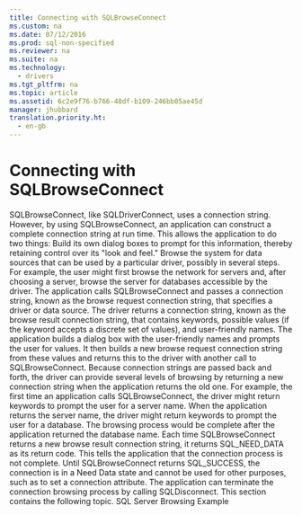 ```yaml
---
title: Connecting with SQLBrowseConnect
ms.custom: na
ms.date: 07/12/2016
ms.prod: sql-non-specified
ms.reviewer: na
ms.suite: na
ms.technology: 
  - drivers
ms.tgt_pltfrm: na
ms.topic: article
ms.assetid: 6c2e9f76-b766-48df-b109-246bb05ae45d
manager: jhubbard
translation.priority.ht: 
  - en-gb
---
```

# Connecting with SQLBrowseConnect
<?xml version="1.0" encoding="utf-8"?>
<developerReferenceWithoutSyntaxDocument xmlns="http://ddue.schemas.microsoft.com/authoring/2003/5" xmlns:xlink="http://www.w3.org/1999/xlink" xmlns:xsi="http://www.w3.org/2001/XMLSchema-instance" xsi:schemaLocation="http://ddue.schemas.microsoft.com/authoring/2003/5 http://dduestorage.blob.core.windows.net/ddueschema/developer.xsd">
  <introduction>
    <para>       <legacyBold>SQLBrowseConnect</legacyBold>, like <legacyBold>SQLDriverConnect</legacyBold>, uses a connection string. However, by using <legacyBold>SQLBrowseConnect</legacyBold>, an application can construct a complete connection string at run time. This allows the application to do two things:  </para>
    <list class="bullet">
      <listItem>
        <para>Build its own dialog boxes to prompt for this information, thereby retaining control over its "look and feel."</para>
      </listItem>
      <listItem>
        <para>Browse the system for data sources that can be used by a particular driver, possibly in several steps. For example, the user might first browse the network for servers and, after choosing a server, browse the server for databases accessible by the driver.</para>
      </listItem>
    </list>
    <para>The application calls <legacyBold>SQLBrowseConnect</legacyBold> and passes a connection string, known as the <legacyItalic>browse request connection string,</legacyItalic> that specifies a driver or data source. The driver returns a connection string, known as the <legacyItalic>browse result connection string,</legacyItalic> that contains keywords, possible values (if the keyword accepts a discrete set of values), and user-friendly names. The application builds a dialog box with the user-friendly names and prompts the user for values. It then builds a new browse request connection string from these values and returns this to the driver with another call to <legacyBold>SQLBrowseConnect</legacyBold>.</para>
    <para>Because connection strings are passed back and forth, the driver can provide several levels of browsing by returning a new connection string when the application returns the old one. For example, the first time an application calls <legacyBold>SQLBrowseConnect</legacyBold>, the driver might return keywords to prompt the user for a server name. When the application returns the server name, the driver might return keywords to prompt the user for a database. The browsing process would be complete after the application returned the database name.</para>
    <para>Each time <legacyBold>SQLBrowseConnect</legacyBold> returns a new browse result connection string, it returns SQL_NEED_DATA as its return code. This tells the application that the connection process is not complete. Until <legacyBold>SQLBrowseConnect</legacyBold> returns SQL_SUCCESS, the connection is in a Need Data state and cannot be used for other purposes, such as to set a connection attribute. The application can terminate the connection browsing process by calling <legacyBold>SQLDisconnect</legacyBold>.</para>
    <para>This section contains the following topic.  </para>
    <list class="bullet">
      <listItem>
        <para>             <legacyLink xlink:href="6e0d5fd1-ec93-4348-a77a-08f5ba738bc6">SQL Server Browsing Example</legacyLink>           </para>
      </listItem>
    </list>
  </introduction>
  <relatedTopics />
</developerReferenceWithoutSyntaxDocument>